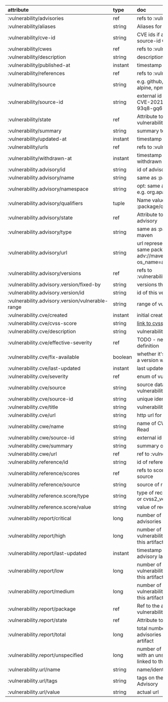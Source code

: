 | attribute | type | doc |
| :---- | :---- | :---- |
| :vulnerability/advisories | ref | refs to :vulnerability/advisory |
| :vulnerability/aliases | string | Aliases for CVEs, like #Log4Shell |
| :vulnerability/cve-id | string | CVE ids if available and different to source-id CVE-2021-2313 |
| :vulnerability/cwes | ref | refs to :vulnerability/cwe |
| :vulnerability/description | string | description text of the vulnerability |
| :vulnerability/published-at | instant | timestamp of initial publication |
| :vulnerability/references | ref | refs to :vulnerability/reference |
| :vulnerability/source | string | e.g. github, nist, ubuntu, debian, alpine, npm |
| :vulnerability/source-id | string | external id of the vulnerability like CVE-2021-2313 or GHSA-93q8-gq69-wqmw |
| :vulnerability/state | ref | Attribute to indicate state of vulnerability |
| :vulnerability/summary | string | summary text of the vulnerability |
| :vulnerability/updated-at | instant | timestamp of last update |
| :vulnerability/urls | ref | refs to :vulnerability/url |
| :vulnerability/withdrawn-at | instant | timestamp when vulnerability was withdrawn |
| :vulnerability.advisory/id | string | id of advisory |
| :vulnerability.advisory/name | string | same as :package/name log4j |
| :vulnerability.advisory/namespace | string | opt: same as :package/namespace e.g. org.apache.commons-logging |
| :vulnerability.advisory/qualifiers | tuple | Name value pairs - same as :package/qualifiers |
| :vulnerability.advisory/state | ref | Attribute to indicate state of advisory |
| :vulnerability.advisory/type | string | same as :package/type e.g. npm, maven |
| :vulnerability.advisory/url | string | url representing advisories for the same packages... e.g. adv://maven/org.clojure/clojure?os_name=alpine&os_version=1.2.3 |
| :vulnerability.advisory/versions | ref | refs to :vulnerability.advisory/version |
| :vulnerability.advisory.version/fixed-by | string | versions that first fixes this |
| :vulnerability.advisory.version/id | string | id of this version |
| :vulnerability.advisory.version/vulnerable-range | string | range of vulnerable versions |
| :vulnerability.cve/created | instant | initial creation of cve record |
| :vulnerability.cve/cvss-score | string | [link to cvss score definition](https://en.wikipedia.org/wiki/Common_Vulnerability_Scoring_System) |
| :vulnerability.cve/description | string | vulnerability description (long) |
| :vulnerability.cve/effective-severity | ref | TODO - need a link for this definition |
| :vulnerability.cve/fix-available | boolean | whether it's possible to upgrade to a version without this vulnerability |
| :vulnerability.cve/last-updated | instant | last update to cve record |
| :vulnerability.cve/severity | ref | enum of vulnerabilty severity |
| :vulnerability.cve/source | string | source database for the vulnerability |
| :vulnerability.cve/source-id | string | unique identifier for cve |
| :vulnerability.cve/title | string | vulnerability title (short) |
| :vulnerability.cve/url | string | http url for the cve |
| :vulnerability.cwe/name | string | name of CWE like Out-of-bounds Read |
| :vulnerability.cwe/source-id | string | external id of CWE |
| :vulnerability.cwe/summary | string | summary of CWE |
| :vulnerability.cwe/url | ref | ref to :vulnerability/url |
| :vulnerability.reference/id | string | id of reference |
| :vulnerability.reference/scores | ref | refs to scores as observed by the source |
| :vulnerability.reference/source | string | source of reference |
| :vulnerability.reference.score/type | string | type of recorded score, like cvss2 or cvss2_vector |
| :vulnerability.reference.score/value | string | value of recorded score |
| :vulnerability.report/critical | long | number of critical vulnerability advisories linked to this artifact |
| :vulnerability.report/high | long | number of high severity vulnerability advisories linked to this artifact |
| :vulnerability.report/last-updated | instant | timestamp when an updated advisory last impacted this artifact |
| :vulnerability.report/low | long | number of low severity vulnerability advisories linked to this artifact |
| :vulnerability.report/medium | long | number of medium severity vulnerability advisories linked to this artifact |
| :vulnerability.report/package | ref | Ref to the artifact having the vulnerabilities; eg. :docker/image |
| :vulnerability.report/state | ref | Attribute to indicate state of report |
| :vulnerability.report/total | long | total number of vulnerability advisories currently linked to this artifact |
| :vulnerability.report/unspecified | long | number of vulnerability advisories, with an unspecificed severity, linked to this artifact |
| :vulnerability.url/name | string | name/identifier of url like nist |
| :vulnerability.url/tags | string | tags on the url like Vendor Advisory |
| :vulnerability.url/value | string | actual url |